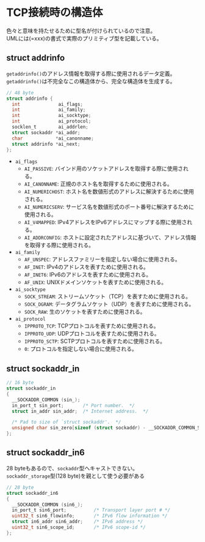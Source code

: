 # TCP接続時の構造体

色々と意味を持たせるために型名が付けられているので注意。  
UMLには(=xxx)の書式で実際のプリミティブ型を記載している。

## struct addrinfo

`getaddrinfo()`のアドレス情報を取得する際に使用されるデータ定義。  
`getaddrinfo()`は不完全なこの構造体から、完全な構造体を生成する。

```c
// 48 byte
struct addrinfo {
  int              ai_flags;
  int              ai_family;
  int              ai_socktype;
  int              ai_protocol;
  socklen_t        ai_addrlen;
  struct sockaddr *ai_addr;
  char            *ai_canonname;
  struct addrinfo *ai_next;
};
```

- `ai_flags`
  - `AI_PASSIVE`: バインド用のソケットアドレスを取得する際に使用される。
  - `AI_CANONNAME`: 正規のホスト名を取得するために使用される。
  - `AI_NUMERICHOST`: ホスト名を数値形式のアドレスに解決するために使用される。
  - `AI_NUMERICSERV`: サービス名を数値形式のポート番号に解決するために使用される。
  - `AI_V4MAPPED`: IPv4アドレスをIPv6アドレスにマップする際に使用される。
  - `AI_ADDRCONFIG`: ホストに設定されたアドレスに基づいて、アドレス情報を取得する際に使用される。
- `ai_family`
  - `AF_UNSPEC`: アドレスファミリーを指定しない場合に使用される。
  - `AF_INET`: IPv4のアドレスを表すために使用される。
  - `AF_INET6`: IPv6のアドレスを表すために使用される。
  - `AF_UNIX`: UNIXドメインソケットを表すために使用される。
- `ai_socktype`
  - `SOCK_STREAM`: ストリームソケット（TCP）を表すために使用される。
  - `SOCK_DGRAM`: データグラムソケット（UDP）を表すために使用される。
  - `SOCK_RAW`: 生のソケットを表すために使用される。
- `ai_protocol`
  - `IPPROTO_TCP`: TCPプロトコルを表すために使用される。
  - `IPPROTO_UDP`: UDPプロトコルを表すために使用される。
  - `IPPROTO_SCTP`: SCTPプロトコルを表すために使用される。
  - `0`: プロトコルを指定しない場合に使用される。

## struct sockaddr_in

```c
// 16 byte
struct sockaddr_in
{
  __SOCKADDR_COMMON (sin_);
  in_port_t sin_port;       /* Port number.  */
  struct in_addr sin_addr;  /* Internet address.  */

  /* Pad to size of `struct sockaddr'.  */
  unsigned char sin_zero[sizeof (struct sockaddr) - __SOCKADDR_COMMON_SIZE - sizeof (in_port_t) - sizeof (struct in_addr)];
};
```

## struct sockaddr_in6

28 byteもあるので、`sockaddr`型へキャストできない。  
`sockaddr_storage`型(128 byte)を親として使う必要がある

```c
// 28 byte
struct sockaddr_in6
{
  __SOCKADDR_COMMON (sin6_);
  in_port_t sin6_port;          /* Transport layer port # */
  uint32_t sin6_flowinfo;       /* IPv6 flow information */
  struct in6_addr sin6_addr;    /* IPv6 address */
  uint32_t sin6_scope_id;       /* IPv6 scope-id */
};
```
